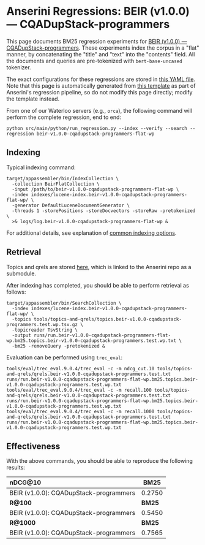 # Anserini Regressions: BEIR (v1.0.0) &mdash; CQADupStack-programmers

This page documents BM25 regression experiments for [BEIR (v1.0.0) &mdash; CQADupStack-programmers](http://beir.ai/).
These experiments index the corpus in a "flat" manner, by concatenating the "title" and "text" into the "contents" field.
All the documents and queries are pre-tokenized with `bert-base-uncased` tokenizer.

The exact configurations for these regressions are stored in [this YAML file](../../src/main/resources/regression/beir-v1.0.0-cqadupstack-programmers-flat-wp.yaml).
Note that this page is automatically generated from [this template](../../src/main/resources/docgen/templates/beir-v1.0.0-cqadupstack-programmers-flat-wp.template) as part of Anserini's regression pipeline, so do not modify this page directly; modify the template instead.

From one of our Waterloo servers (e.g., `orca`), the following command will perform the complete regression, end to end:

```
python src/main/python/run_regression.py --index --verify --search --regression beir-v1.0.0-cqadupstack-programmers-flat-wp
```

## Indexing

Typical indexing command:

```
target/appassembler/bin/IndexCollection \
  -collection BeirFlatCollection \
  -input /path/to/beir-v1.0.0-cqadupstack-programmers-flat-wp \
  -index indexes/lucene-index.beir-v1.0.0-cqadupstack-programmers-flat-wp/ \
  -generator DefaultLuceneDocumentGenerator \
  -threads 1 -storePositions -storeDocvectors -storeRaw -pretokenized \
  >& logs/log.beir-v1.0.0-cqadupstack-programmers-flat-wp &
```

For additional details, see explanation of [common indexing options](../../docs/common-indexing-options.md).

## Retrieval

Topics and qrels are stored [here](https://github.com/castorini/anserini-tools/tree/master/topics-and-qrels), which is linked to the Anserini repo as a submodule.

After indexing has completed, you should be able to perform retrieval as follows:

```
target/appassembler/bin/SearchCollection \
  -index indexes/lucene-index.beir-v1.0.0-cqadupstack-programmers-flat-wp/ \
  -topics tools/topics-and-qrels/topics.beir-v1.0.0-cqadupstack-programmers.test.wp.tsv.gz \
  -topicreader TsvString \
  -output runs/run.beir-v1.0.0-cqadupstack-programmers-flat-wp.bm25.topics.beir-v1.0.0-cqadupstack-programmers.test.wp.txt \
  -bm25 -removeQuery -pretokenized &
```

Evaluation can be performed using `trec_eval`:

```
tools/eval/trec_eval.9.0.4/trec_eval -c -m ndcg_cut.10 tools/topics-and-qrels/qrels.beir-v1.0.0-cqadupstack-programmers.test.txt runs/run.beir-v1.0.0-cqadupstack-programmers-flat-wp.bm25.topics.beir-v1.0.0-cqadupstack-programmers.test.wp.txt
tools/eval/trec_eval.9.0.4/trec_eval -c -m recall.100 tools/topics-and-qrels/qrels.beir-v1.0.0-cqadupstack-programmers.test.txt runs/run.beir-v1.0.0-cqadupstack-programmers-flat-wp.bm25.topics.beir-v1.0.0-cqadupstack-programmers.test.wp.txt
tools/eval/trec_eval.9.0.4/trec_eval -c -m recall.1000 tools/topics-and-qrels/qrels.beir-v1.0.0-cqadupstack-programmers.test.txt runs/run.beir-v1.0.0-cqadupstack-programmers-flat-wp.bm25.topics.beir-v1.0.0-cqadupstack-programmers.test.wp.txt
```

## Effectiveness

With the above commands, you should be able to reproduce the following results:

| **nDCG@10**                                                                                                  | **BM25**  |
|:-------------------------------------------------------------------------------------------------------------|-----------|
| BEIR (v1.0.0): CQADupStack-programmers                                                                       | 0.2750    |
| **R@100**                                                                                                    | **BM25**  |
| BEIR (v1.0.0): CQADupStack-programmers                                                                       | 0.5450    |
| **R@1000**                                                                                                   | **BM25**  |
| BEIR (v1.0.0): CQADupStack-programmers                                                                       | 0.7565    |
